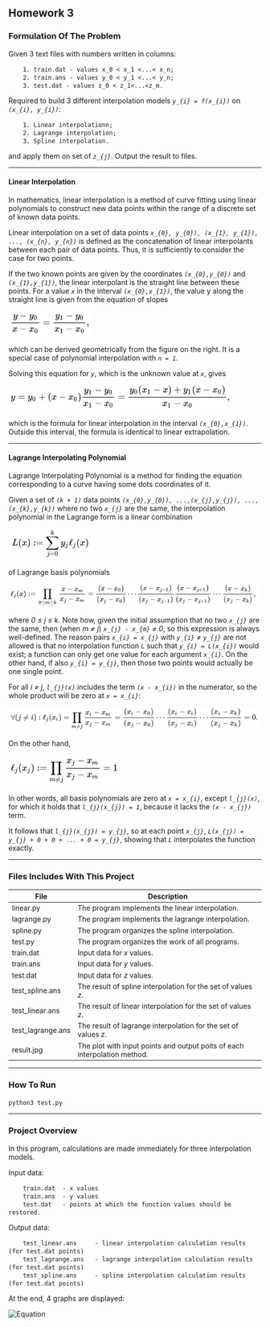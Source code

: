 ## Homework 3

### Formulation Of The Problem

Given 3 text files with numbers written in columns:

        1. train.dat - values x_0 < x_1 <...< x_n;
        2. train.ans - values y_0 < y_1 <...< y_n;
        3. test.dat - values z_0 < z_1<...<z_m.

Required to build 3 different interpolation models *`y_{i} = f(x_{i})`* on *`(x_{i}, y_{i})`*:

        1. Linear interpolationn;
        2. Lagrange interpolation;
        3. Spline interpolation. 
        
 and apply them on set of *`z_{j}`*. Output the result to files.

----------------

#### Linear Interpolation

In mathematics, linear interpolation is a method of curve fitting using linear polynomials to construct new data points within the range of a discrete set of known data points.

Linear interpolation on a set of data points *`x_{0}, y_{0}), (x_{1}, y_{1}), ..., (x_{n}, y_{n})`* is defined as the concatenation of linear interpolants between each pair of data points. Thus, it is sufficiently to consider the case for two points.

If the two known points are given by the coordinates *`(x_{0},y_{0})`* and *`(x_{1},y_{1})`*, the linear interpolant is the straight line between these points. For a value *`x`* in the interval *`(x_{0},x_{1})`*, the value y along the straight line is given from the equation of slopes

![Equation](../pics/eq10.png)

which can be derived geometrically from the figure on the right. It is a special case of polynomial interpolation with *`n = 1`*.

Solving this equation for *`y`*, which is the unknown value at *`x`*, gives

![Equation](../pics/eq11.png)

which is the formula for linear interpolation in the interval *`(x_{0},x_{1})`*. Outside this interval, the formula is identical to linear extrapolation.

----------------

#### Lagrange Interpolating Polynomial 

Lagrange Interpolating Polynomial is a method for finding the equation corresponding to a curve having some dots coordinates of it.

Given a set of *`(k + 1)`* data points *`(x_{0},y_{0}), ...,(x_{j},y_{j}), ...,(x_{k},y_{k})`* where no two *`x_{j}`* are the same, the interpolation polynomial in the Lagrange form is a linear combination

![Equation](../pics/eq13.png)

of Lagrange basis polynomials

![Equation](../pics/eq14.png)

where *0 &#8804; j &#8804; k*. Note how, given the initial assumption that no two *`x_{j}`* are the same, then (when *m &#8800; j*) *`x_{j} - x_{m}` &#8800; 0*, so this expression is always well-defined. The reason pairs *`x_{i} = x_{j}`* with *`y_{i}` &#8800; `y_{j}`* are not allowed is that no interpolation function *`L`* such that *`y_{i} = L(x_{i})`* would exist; a function can only get one value for each argument *`x_{i}`*. On the other hand, if also *`y_{i} = y_{j}`*, then those two points would actually be one single point.

For all *i &#8800; j*, *`l_{j}(x)`* includes the term *`(x - x_{i})`* in the numerator, so the whole product will be zero at *`x = x_{i}`*:

![Equation](../pics/eq15.png)

On the other hand,

![Equation](../pics/eq16.png)

In other words, all basis polynomials are zero at *`x = x_{i}`*, except *`l_{j}(x)`*, for which it holds that *`l_{j}(x_{j}) = 1`*, because it lacks the *`(x - x_{j})`* term.

It follows that *`l_{j}(x_{j}) = y_{j}`*, so at each point *`x_{j}`*, *`L(x_{j}) = y_{j} + 0 + 0 + ... + 0 = y_{j}`*, showing that *`L`* interpolates the function exactly.

----------------

### Files Includes With This Project
  File              | Description
  -------------     | -------------
  linear.py         | The program implements the linear interpolation.
  lagrange.py       | The program implements the lagrange interpolation.
  spline.py         | The program organizes the spline interpolation.
  test.py           | The program organizes the work of all programs.
  train.dat         | Input data for *x* values.
  train.ans         | Input data for *y* values.
  test.dat          | Input data for *z* values.
  test_spline.ans   | The result of spline interpolation for the set of values *z*.
  test_linear.ans   | The result of linear interpolation for the set of values *z*.
  test_lagrange.ans | The result of lagrange interpolation for the set of values *z*.
  result.jpg        | The plot with input points and output poits of each interpolation method.
  
----------------

### How To Run
```python3 test.py```

----------------

### Project Overview 
        
In this program, calculations are made immediately for three interpolation models.
 
Input data:

        train.dat  - x values
        train.ans  - y values
        test.dat   - points at which the function values should be restored.
        
Output data:

        test_linear.ans     - linear interpolation calculation results (for test.dat points)
        test_lagrange.ans   - lagrange interpolation calculation results (for test.dat points)
        test_spline.ans     - spline interpolation calculation results (for test.dat points)

At the end, 4 graphs are displayed: 

![Equation](./Graphs/result.jpg)
